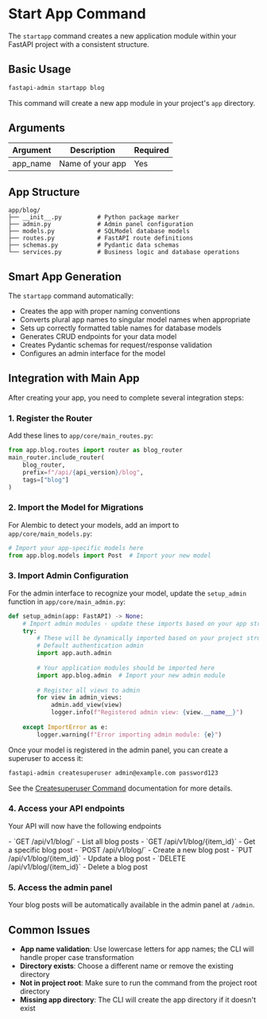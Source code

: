 # Start App Command

The `startapp` command creates a new application module within your FastAPI project with a consistent structure.

## Basic Usage

```bash
fastapi-admin startapp blog
```

This command will create a new app module in your project's `app` directory.

## Arguments

| Argument | Description | Required |
|----------|-------------|----------|
| app_name | Name of your app | Yes |

## App Structure

```
app/blog/
├── __init__.py          # Python package marker
├── admin.py             # Admin panel configuration
├── models.py            # SQLModel database models
├── routes.py            # FastAPI route definitions
├── schemas.py           # Pydantic data schemas
└── services.py          # Business logic and database operations
```

## Smart App Generation

The `startapp` command automatically:

- Creates the app with proper naming conventions
- Converts plural app names to singular model names when appropriate
- Sets up correctly formatted table names for database models
- Generates CRUD endpoints for your data model
- Creates Pydantic schemas for request/response validation
- Configures an admin interface for the model

## Integration with Main App

After creating your app, you need to complete several integration steps:

### 1. Register the Router

Add these lines to `app/core/main_routes.py`:

```python
from app.blog.routes import router as blog_router
main_router.include_router(
    blog_router,
    prefix=f"/api/{api_version}/blog",
    tags=["blog"]
)
```

### 2. Import the Model for Migrations

For Alembic to detect your models, add an import to `app/core/main_models.py`:

```python
# Import your app-specific models here
from app.blog.models import Post  # Import your new model
```

### 3. Import Admin Configuration

For the admin interface to recognize your model, update the `setup_admin` function in `app/core/main_admin.py`:

```python
def setup_admin(app: FastAPI) -> None:
    # Import admin modules - update these imports based on your app structure
    try:
        # These will be dynamically imported based on your project structure
        # Default authentication admin
        import app.auth.admin
        
        # Your application modules should be imported here
        import app.blog.admin  # Import your new admin module
        
        # Register all views to admin
        for view in admin_views:
            admin.add_view(view)
            logger.info(f"Registered admin view: {view.__name__}")
            
    except ImportError as e:
        logger.warning(f"Error importing admin module: {e}")
```

Once your model is registered in the admin panel, you can create a superuser to access it:

```bash
fastapi-admin createsuperuser admin@example.com password123
```

See the [Createsuperuser Command](createsuperuser.md) documentation for more details.

### 4. Access your API endpoints

<p> Your API will now have the following endpoints</p>
- `GET /api/v1/blog/` - List all blog posts
- `GET /api/v1/blog/{item_id}` - Get a specific blog post
- `POST /api/v1/blog/` - Create a new blog post
- `PUT /api/v1/blog/{item_id}` - Update a blog post
- `DELETE /api/v1/blog/{item_id}` - Delete a blog post

### 5. Access the admin panel

Your blog posts will be automatically available in the admin panel at `/admin`.


## Common Issues

- **App name validation**: Use lowercase letters for app names; the CLI will handle proper case transformation
- **Directory exists**: Choose a different name or remove the existing directory
- **Not in project root**: Make sure to run the command from the project root directory
- **Missing app directory**: The CLI will create the app directory if it doesn't exist

